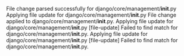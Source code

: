 File change parsed successfully for django/core/management/__init__.py
Applying file update for django/core/management/__init__.py
File change applied to django/core/management/__init__.py.
Applying file update for django/core/management/__init__.py
[file-update] Failed to find match for django/core/management/__init__.py.
Applying file update for django/core/management/__init__.py
[file-update] Failed to find match for django/core/management/__init__.py.
